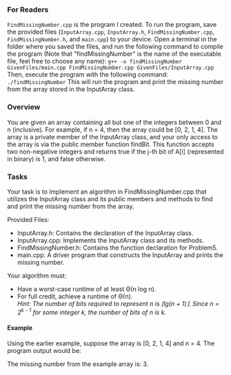 ### For Readers

`FindMissingNumber.cpp` is the program I created. To run the program, save the provided files (`InputArray.cpp`, `InputArray.h`, `FindMissingNumber.cpp`, `FindMissingNumber.h`, and `main.cpp`) to your device. Open a terminal in the folder where you saved the files, and run the following command to compile the program (Note that "findMissingNumber" is the name of the executable file, feel free to choose any name): `g++ -o findMissingNumber GivenFiles/main.cpp FindMissingNumber.cpp GivenFiles/InputArray.cpp` Then, execute the program with the following command: `./findMissingNumber` This will run the program and print the missing number from the array stored in the InputArray class.

### Overview

You are given an array containing all but one of the integers between 0 and n (inclusive). For example, if n = 4, then the array could be [0, 2, 1, 4]. The array is a private member of the InputArray class, and your only access to the array is via the public member function findBit. This function accepts two non-negative integers and returns true if the j-th bit of A[i] (represented in binary) is 1, and false otherwise.

### Tasks

Your task is to implement an algorithm in FindMissingNumber.cpp that utilizes the InputArray class and its public members and methods to find and print the missing number from the array.

Provided Files:
- InputArray.h: Contains the declaration of the InputArray class.
- InputArray.cpp: Implements the InputArray class and its methods.
- FindMissingNumber.h: Contains the function declaration for Problem5.
- main.cpp: A driver program that constructs the InputArray and prints the missing number.

Your algorithm must:
- Have a worst-case runtime of at least Θ(n log n).
- For full credit, achieve a runtime of Θ(n).<br>
*Hint: The number of bits required to represent n is ⌈lg(n + 1)⌉. Since n = 2<sup>k - 1</sup> for some integer k, the number of bits of n is k.*

#### Example

Using the earlier example, suppose the array is [0, 2, 1, 4] and n = 4. The program output would be:

The missing number from the example array is: 3.
